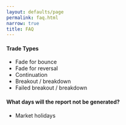 ```yaml
---
layout: defaults/page
permalink: faq.html
narrow: true
title: FAQ
---
```


#### Trade Types
  * Fade for bounce
  * Fade for reversal
  * Continuation
  * Breakout / breakdown
  * Failed breakout / breakdown


#### What days will the report not be generated?
  * Market holidays